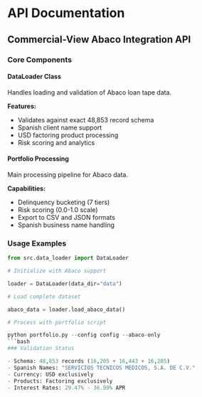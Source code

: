 # API Documentation

## Commercial-View Abaco Integration API

### Core Components

#### DataLoader Class

Handles loading and validation of Abaco loan tape data.

**Features:**

- Validates against exact 48,853 record schema
- Spanish client name support
- USD factoring product processing
- Risk scoring and analytics

#### Portfolio Processing

Main processing pipeline for Abaco data.

**Capabilities:**

- Delinquency bucketing (7 tiers)
- Risk scoring (0.0-1.0 scale)
- Export to CSV and JSON formats
- Spanish business name handling

### Usage Examples

```python
from src.data_loader import DataLoader

# Initialize with Abaco support

loader = DataLoader(data_dir="data")

# Load complete dataset

abaco_data = loader.load_abaco_data()

# Process with portfolio script

python portfolio.py --config config --abaco-only
```bash
### Validation Status

- Schema: 48,853 records (16,205 + 16,443 + 16,205)
- Spanish Names: "SERVICIOS TECNICOS MEDICOS, S.A. DE C.V."
- Currency: USD exclusively
- Products: Factoring exclusively
- Interest Rates: 29.47% - 36.99% APR
